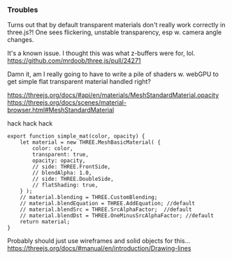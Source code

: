 ### Troubles

Turns out that by default transparent materials don't really work correctly in three.js?!
One sees flickering, unstable transparency, esp w. camera angle changes.

It's a known issue.  I thought this was what z-buffers were for, lol.
https://github.com/mrdoob/three.js/pull/24271

Damn it, am I really going to have to write a pile of shaders w. webGPU to get simple 
flat transparent material handled right?


https://threejs.org/docs/#api/en/materials/MeshStandardMaterial.opacity
https://threejs.org/docs/scenes/material-browser.html#MeshStandardMaterial

hack hack hack
```
export function simple_mat(color, opacity) {
    let material = new THREE.MeshBasicMaterial( {
        color: color,
        transparent: true,
        opacity: opacity,
        // side: THREE.FrontSide,
        // blendAlpha: 1.0,
        // side: THREE.DoubleSide,
        // flatShading: true,
    } );
    // material.blending = THREE.CustomBlending; 
    // material.blendEquation = THREE.AddEquation; //default 
    // material.blendSrc = THREE.SrcAlphaFactor;  //default 
    // material.blendDst = THREE.OneMinusSrcAlphaFactor; //default
    return material;
}
```

Probably should just use wireframes and solid objects for this...
https://threejs.org/docs/#manual/en/introduction/Drawing-lines
